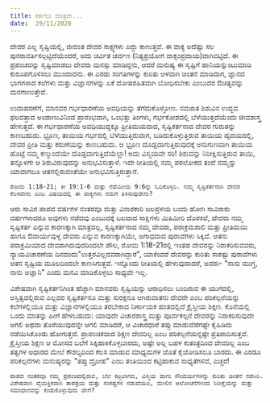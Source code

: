 ```yaml
---
title: ಕರ್ತನೂ ಮಾತ್ರವೇ...
date:  29/11/2020
---
```


ದೇವರ ಎಲ್ಲ ಸೃಷ್ಟಿಯಲ್ಲಿ, ಜೀವಂತ ದೇವರ ಸಾಕ್ಷ್ಯಗಳು ಎದ್ದು ಕಾಣುತ್ತವೆ. ಈ ವಾಕ್ಯ ಅದೆಷ್ಟು ಸಲ ಪುನರಾವರ್ತಿಸಲ್ಪಟ್ಟಿದೆಯೆಂದರೆ, ಅದು ಚರ್ವಿತ ಚರ್ವಣ (ನಿತ್ಯಪ್ರಯೋಗ ವಾಕ್ಸಂಪ್ರದಾಯ)ವಾಗಿಬಿಟ್ಟಿದೆ. ಈ ಪ್ರಪಂಚವನ್ನು ಸೃಷ್ಟಿಮಾಡಲು ದೇವರು ಮನಸ್ಸು ಮಾಡಿದ್ದನು, ಆದರೆ ಮನುಷ್ಯ ಈ ಸೃಷ್ಟಿಗೆ ಹಾನಿಯನ್ನುಂಟುಮಾಡಿ ಕುರೂಪಗೊಳಿಸಲು ಮುಂದಾದನು. ಈ ಎರಡು ಸಂಗತಿಗಳನ್ನು ಕುರಿತು ಆಳವಾಗಿ ಚಿಂತನೆ ಮಾಡಿದಾಗ, ಜ್ಞಾನದ ಭಾಗಗಳಾದ ಕಲೆಗಳು ಮತ್ತು ವಿಜ್ಞಾನಗಳನ್ನು ಏಕೆ ದೋಷರಹಿತವಾಗಿ ಬೋಧಿಸಬೇಕು ಎಂಬುದರ ಔಚಿತ್ಯವನ್ನು ಮನಗಾಣುತ್ತೇವೆ.

ಉದಾಹರಣೆಗೆ, ಮಾನವರ ಗರ್ಭಧಾರಣೆಯ ಅವಧಿಯನ್ನು ತೆಗೆದುಕೊಳ್ಳೋಣ. ನವಜಾತ ಶಿಶುವಿನ ಉದ್ಭವ ಫಲವತ್ತಾದ ಅಂಡಾಣುವಿನಿಂದ ಪ್ರಾರಂಭವಾಗಿ, ಒಂಭತ್ತು ತಿಂಗಳು, ಗರ್ಭಕೋಶದಲ್ಲಿ ಬೆಳೆಯುತ್ತದೆಯೆಂದು ಜೀವಶಾಸ್ತ್ರ ಹೇಳುತ್ತದೆ. ಈ ಗರ್ಭಧಾರಣೆಯ ಅವಧಿಯುದ್ದಕ್ಕೂ ಪ್ರೀತಿಮಯವಾದ, ಸೃಷ್ಟಿಕರ್ತನಾದ ದೇವರ ಗುರುತನ್ನು ಕಾಣಬಹುದು. ಭ್ರೂಣ, ತಾಯಿಯ ಗರ್ಭದಲ್ಲಿ ಬೆಳೆಯುತ್ತಿರುವಾಗ, ಬಡಿದುಕೊಳ್ಳುತ್ತಿರುವ ತಾಯಿಯ ಹೃದಯದಲ್ಲಿ, ದೇವರ ಪ್ರೀತಿ ಮತ್ತು ಕರುಣೆಯನ್ನು ಕಾಣಬಹುದು. ಆ ಭ್ರೂಣ ದೊಡ್ಡದಾಗುತ್ತಿರುವುದಕ್ಕೆ ಅನುಗುಣವಾಗಿ ತಾಯಿಯ ಹೊಟ್ಟೆ ನಮ್ಮ ಕಣ್ಮುಂದೆಯೇ ದೊಡ್ಡದಾಗುತ್ತಿದೆಯೆಲ್ಲಾ! ಅದು ವಿಸ್ಮಯವೇ ಸರಿ! ಶಿಶುವನ್ನು ನಿರೀಕ್ಷಿಸುತ್ತಿರುವ ತಾಯಿ, ತನ್ನೊಳಗೇ ಆ ಶಿಶುವಿರುವುದನ್ನು ಅನುಭವಿಸುತ್ತಾಳೆ. ಇದೇ ರೀತಿಯಲ್ಲಿ ನಮ್ಮ ಪರಲೋಕದ ತಂದೆ ನಮ್ಮನ್ನು ಯಾವಾಗಲೂ ಆತನಲ್ಲಿರುವಂತೆಯೇ ಅನುಭವಿಸುತ್ತಿರುತ್ತಾನೆ.

`ರೋಮ 1:18-21; ಕೀ 19:1-6 ಮತ್ತು ನೆಹೆಮೀಯ 9:6ನ್ನು ಓದಿಕೊಳ್ಳಿರಿ. ನಮ್ಮ ಸೃಷ್ಟಿಕರ್ತನಾಗಿ ದೇವರ ಕೆಲಸವೇನು ಎಂಬ ವಿಷಯದಲ್ಲಿ ಈ ವಾಕ್ಯಗಳು ನಮಗೆ ತಿಳಿಸುವುದೇನು?`

ಆರು ಸಾವಿರ ಪಾಪದ ವರ್ಷಗಳ ನಂತರವೂ ಮತ್ತು ವಿನಾಶಕಾರಿ ಜಲಪ್ರಳಯ ಬಂದು ಹೋಗಿ ಸಾವಿರಾರು ವರ್ಷಗಳಾದರೂ ಅವುಗಳು ನಡೆದವು ಎಂಬುದಕ್ಕೆ ಬಲವಾದ ಸಾಕ್ಷಿಗಳು ಮಿತಿಮೀರಿ ದೊರಕಿವೆ, ದೇವರು ನಮ್ಮ ಸೃಷ್ಟಿಕರ್ತ ಎನ್ನುವ ಕಾರಣಕ್ಕಾಗಿ ಮಾತ್ರವಲ್ಲ, ಸೃಷ್ಟಿಕರ್ತನಾದ ನಮ್ಮ ದೇವರು, ಪರಾಕ್ರಮಶಾಲಿ ಮತ್ತು ಪ್ರೀತಿಮಯಿ ಹಾಗೂ ಔದಾರ್ಯವುಳ್ಳ ದೇವರು ಎನ್ನುವ ಕಾರಣಕ್ಕಾಗಿಯೇ, ಅಗಾಧವಾದ ಪುರಾವೆಗಳು ಸಿಕ್ಕಿವೆ. ಆತನು ಪರಾಕ್ರಮಿಯಾದ ದೇವರಾಗಿರುವುದರಿಂದಲೇ ಪೌಲ, ರೋಮ 1:18-21ರಲ್ಲಿ ಇಂತಹ ದೇವರನ್ನು ನಿರಾಕರಿಸುವವರು, ನ್ಯಾಯವಿಚಾರಣೆಯ ದಿನದಂದು"ಉತ್ತರವಿಲ್ಲದವರಾಗಿದ್ದಾರೆ", ಯಾಕೆಂದರೆ ದೇವರನ್ನು ಕುರಿತು ಸಾಕಷ್ಟು ಪುರಾವೆಗಳು ಆತನ ಸೃಷ್ಟಿಯ ಮೂಲದಿಂದಲೇ ಕಾಣಸಿಗುತ್ತವೆ. ಇನ್ನೊಂದು ರೀತಿಯಲ್ಲಿ ಹೇಳುವುದಾದರೆ, ಅವರು- "ನಾನು ಮುಗ್ಧ, ನಾನು ಅಜ್ಞಾನಿ" ಎಂದು ಮನವಿ ಮಾಡಿಕೊಳ್ಳಲು ಸಾಧ್ಯವೇ ಇಲ್ಲ.

ವಿಶೇಷವಾಗಿ ಸೃಷ್ಟಿಕರ್ತನಿಗಿಂತ ಹೆಚ್ಚಾಗಿ ಮಾನವರು ಸೃಷ್ಟಿಯನ್ನು ಆರಾಧಿಸಲು ಬಂದಿರುವ ಈ ಯುಗದಲ್ಲಿ, ಅಸ್ತಿತ್ವದಲ್ಲಿರುವ ಎಲ್ಲದರ ಸೃಷ್ಟಿಕರ್ತನೂ ಮತ್ತು ಸುರಕ್ಷನೂ ಆಗಿರುವಾತನು ದೇವರೇ ಎಂಬ ಪರಿಕಲ್ಪನೆಯನ್ನು ಕಲೆಗಳಲ್ಲಿಯೂ ಮತ್ತು ವಿಜ್ಞಾನಗಳಲ್ಲಿಯೂ ತರಬೇಕಾದ ನಿರ್ಣಾಯಕ ಹಂತದಲ್ಲಿದೆ ಕ್ರೈಸ್ತೀಯ ಶಿಕ್ಷಣ. ಕೊನೆಯಲ್ಲಿ ಒಂದು ಮಾತನ್ನು ಹೀಗೆ ಹೇಳಬಹುದು: ಯಾವುದೇ ವಿಚಾರಶಾಸ್ತ್ರ ಮತ್ತು ಪೂರ್ವಕಲ್ಪನೆ ದೇವರನ್ನು ನಿರಾಕರಿಸುವುದೇ ಆಗಲಿ ಅಥವಾ ತೊರೆಯುವುದನ್ನೇ ಆಗಲಿ ಮಾಡಿದರೆ, ಆ ವಿಚಾರಧಾರೆ ತಪ್ಪು ಮಾಡುವೆಡೆಗಷ್ಟೇ ಕೈಹಿಡಿದು ನಡೆಯಿಸಿಕೊಂಡು ಹೋಗುತ್ತದೆ. ಪ್ರಾಪಂಚಿಕವಾದ ಶಿಕ್ಷಣ ದೇವರಿಲ್ಲ ಎಂಬ ಪರಿಕಲ್ಪನೆಯನ್ನಷ್ಟೇ ಪ್ರತಿಪಾದಿಸುತ್ತವೆ. ಕ್ರೈಸ್ತೀಯ ಶಿಕ್ಷಣ ಆ ಮೋಸದ ಬಲೆಗೆ ಸಿಕ್ಕಿಹಾಕಿಕೊಳ್ಳಬಾರದು, ಅಷ್ಟೇ ಅಲ್ಲ ಬಹಳ ಕುತಂತ್ರದಿಂದ ದೇವರಿಲ್ಲ ಎಂಬ ತತ್ವಗಳ ಆಧಾರದ ಮೇಲೆ ಕೌಶಲ್ಯದಿಂದ ಕೆಲಸ ಮಾಡುವ ಮಾಧ್ಯಮಗಳ ಜೊತೆ ಕೈಜೋಡಿಸಲೂ ಬಾರದು. ಈ ಎರಡೂ ಪರಿಕಲ್ಪನೆಗಳು ಮನುಷ್ಯರನ್ನು "ತಪ್ಪು ದ್ರೋಹ" ಎಂಬ ತಂತಿಯಿಂದ ಕಟ್ಟಿಹಾಕುವ ಸಾಧ್ಯತೆಗಳಿವೆ, ಎಚ್ಚರ!

`ಪಾಪದ ನಂತರವೂ ನಮ್ಮ ಪ್ರಪಂಚದಲ್ಲಿರುವ, ಬೆಲೆ ಕಟ್ಟಲಾಗದ, ವಿಸ್ಮಯ ಹಾಗು ಸೌಂದರ್ಯಗಳನ್ನು ಕುರಿತು ಚಿಂತನೆ ನಡೆಸಿರಿ. ವಿಶೇಷವಾಗಿ ವೈಯಕ್ತಿಕವಾಗಿ ತಾಪತ್ರಯ ಮತ್ತು ಸಂಕಷ್ಟಗಳ ನಡುವೆಯೂ, ಮೇಲಿನ ಆಲೋಚನೆಗಳಿಂದ ನಿರೀಕ್ಷೆಯನ್ನು ಮತ್ತು ಸಮಾಧಾನವನ್ನು ಕಂಡುಕೊಳ್ಳುವುದು ಹೇಗೆ?`